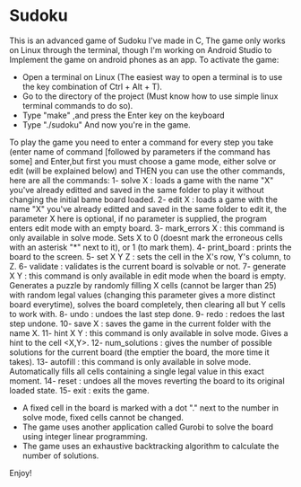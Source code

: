 # Sudoku

This is an advanced game of Sudoku I've made in C,
The game only works on Linux through the terminal, though I'm working on Android Studio to Implement the game on android phones as an app.
To activate the game:
  - Open a terminal on Linux (The easiest way to open a terminal is to use the key combination of Ctrl + Alt + T).
  - Go to the directory of the project (Must know how to use simple linux terminal commands to do so).
  - Type "make" ,and press the Enter key on the keyboard
  - Type "./sudoku"
And now you're in the game.

To play the game you need to enter a command for every step you take (enter name of command [followed by parameters if the command has some] and Enter,but first you must choose a game mode, either solve or edit (will be explained below) and THEN you can use the other commands, here are all the commands:
  1- solve X : loads a game with the name "X" you've already editted and saved in the same folder to play it without changing the initial   bame board loaded.
  2- edit X : loads a game with the name "X" you've already editted and saved in the same folder to edit it, the parameter X here is optional, if no parameter is supplied, the program enters edit mode with an empty board.
  3- mark_errors X : this command is only available in solve mode. Sets X to 0 (doesnt mark the erroneous cells with an asterisk "*" next to it), or 1 (to mark them).
  4- print_board : prints the board to the screen.
  5- set X Y Z : sets the cell in the X's row, Y's column, to Z.
  6- validate : validates is the current board is solvable or not.
  7- generate X Y : this command is only available in edit mode when the board is empty. Generates a puzzle by randomly filling X cells (cannot be larger than 25) with random legal values (changing this parameter gives a more distinct board everytime), solves the board completely, then clearing all but Y cells to work with.
  8- undo : undoes the last step done.
  9- redo : redoes the last step undone.
  10- save X : saves the game in the current folder with the name X.
  11- hint X Y : this command is only available in solve mode. Gives a hint to the cell <X,Y>.
  12- num_solutions : gives the number of possible solutions for the current board (the emptier the board, the more time it takes).
  13- autofill : this command is only available in solve mode. Automatically fills all cells containing a single legal value in this exact moment.
  14- reset : undoes all the moves reverting the board to its original loaded state.
  15- exit : exits the game.
  
- A fixed cell in the board is marked with a dot "." next to the number in solve mode, fixed cells cannot be changed.
- The game uses another application called Gurobi to solve the board using integer linear programming.
- The game uses an exhaustive backtracking algorithm to calculate the number of solutions.

Enjoy!

